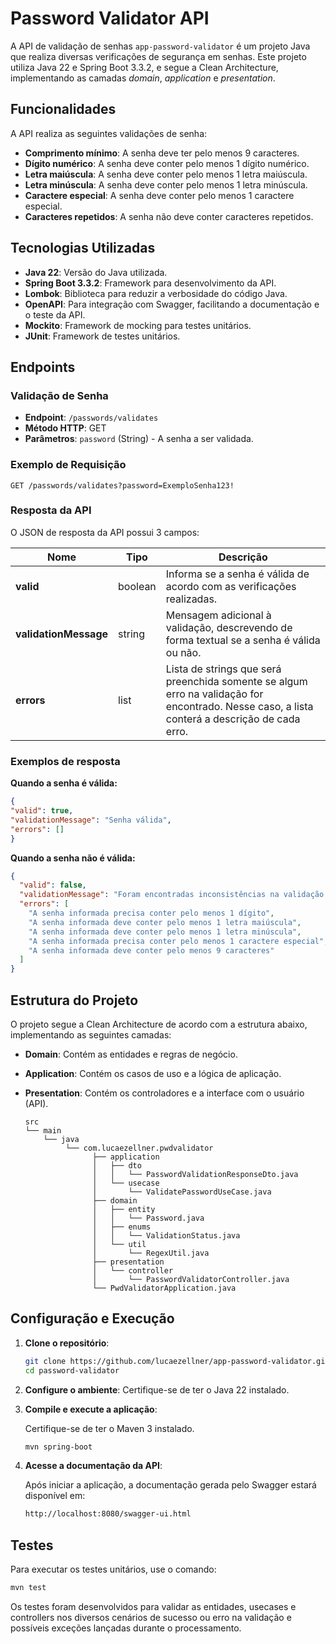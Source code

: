 # Password Validator API

A API de validação de senhas `app-password-validator` é um projeto Java que realiza diversas verificações de segurança em senhas.
Este projeto utiliza Java 22 e Spring Boot 3.3.2, e segue a Clean Architecture, implementando as camadas *domain*, *application* e *presentation*.

## Funcionalidades

A API realiza as seguintes validações de senha:

- **Comprimento mínimo**: A senha deve ter pelo menos 9 caracteres.
- **Dígito numérico**: A senha deve conter pelo menos 1 dígito numérico.
- **Letra maiúscula**: A senha deve conter pelo menos 1 letra maiúscula.
- **Letra minúscula**: A senha deve conter pelo menos 1 letra minúscula.
- **Caractere especial**: A senha deve conter pelo menos 1 caractere especial.
- **Caracteres repetidos**: A senha não deve conter caracteres repetidos.

## Tecnologias Utilizadas

- **Java 22**: Versão do Java utilizada.
- **Spring Boot 3.3.2**: Framework para desenvolvimento da API.
- **Lombok**: Biblioteca para reduzir a verbosidade do código Java.
- **OpenAPI**: Para integração com Swagger, facilitando a documentação e o teste da API.
- **Mockito**: Framework de mocking para testes unitários.
- **JUnit**: Framework de testes unitários.

## Endpoints

### Validação de Senha

- **Endpoint**: `/passwords/validates`
- **Método HTTP**: GET
- **Parâmetros**: `password` (String) - A senha a ser validada.

### Exemplo de Requisição

```http
GET /passwords/validates?password=ExemploSenha123!
```

### Resposta da API

O JSON de resposta da API possui 3 campos:

| Nome                  | Tipo    | Descrição                                                                                                                                     |
|-----------------------|---------|-----------------------------------------------------------------------------------------------------------------------------------------------|
| **valid**             | boolean | Informa se a senha é válida de acordo com as verificações realizadas.                                                                         |
| **validationMessage** | string  | Mensagem adicional à validação, descrevendo de forma textual se a senha é válida ou não.                                                      |
| **errors**            | list    | Lista de strings que será preenchida somente se algum erro na validação for encontrado. Nesse caso, a lista conterá a descrição de cada erro. |


### Exemplos de resposta

**Quando a senha é válida:**

```json
{
"valid": true,
"validationMessage": "Senha válida",
"errors": []
}
```

**Quando a senha não é válida:**
```json
{
  "valid": false,
  "validationMessage": "Foram encontradas inconsistências na validação da senha",
  "errors": [
    "A senha informada precisa conter pelo menos 1 dígito",
    "A senha informada deve conter pelo menos 1 letra maiúscula",
    "A senha informada deve conter pelo menos 1 letra minúscula",
    "A senha informada precisa conter pelo menos 1 caractere especial",
    "A senha informada deve conter pelo menos 9 caracteres"
  ]
}
```

## Estrutura do Projeto

O projeto segue a Clean Architecture de acordo com a estrutura abaixo, implementando as seguintes camadas:

- **Domain**: Contém as entidades e regras de negócio.
- **Application**: Contém os casos de uso e a lógica de aplicação.
- **Presentation**: Contém os controladores e a interface com o usuário (API).

   ```plaintext
   src
   └── main
       └── java
            └── com.lucaezellner.pwdvalidator
                  ├── application
                  │   ├── dto
                  │   │   └── PasswordValidationResponseDto.java
                  │   └── usecase
                  │       └── ValidatePasswordUseCase.java
                  ├── domain
                  │   ├── entity
                  │   │   └── Password.java
                  │   ├── enums
                  │   │   └── ValidationStatus.java
                  │   └── util
                  │       └── RegexUtil.java
                  ├── presentation
                  │   └── controller
                  │       └── PasswordValidatorController.java
                  └── PwdValidatorApplication.java
   ```

## Configuração e Execução

1. **Clone o repositório**:

    ```bash
    git clone https://github.com/lucaezellner/app-password-validator.git
    cd password-validator
    ```

2. **Configure o ambiente**:
   Certifique-se de ter o Java 22 instalado.

3. **Compile e execute a aplicação**:

   Certifique-se de ter o Maven 3 instalado.

    ```bash
    mvn spring-boot
    ```

4. **Acesse a documentação da API**:

   Após iniciar a aplicação, a documentação gerada pelo Swagger estará disponível em:

    ```bash
    http://localhost:8080/swagger-ui.html
    ```

## Testes

Para executar os testes unitários, use o comando:

```bash
mvn test
```

Os testes foram desenvolvidos para validar as entidades, usecases e controllers nos diversos cenários de
sucesso ou erro na validação e possíveis exceções lançadas durante o processamento.